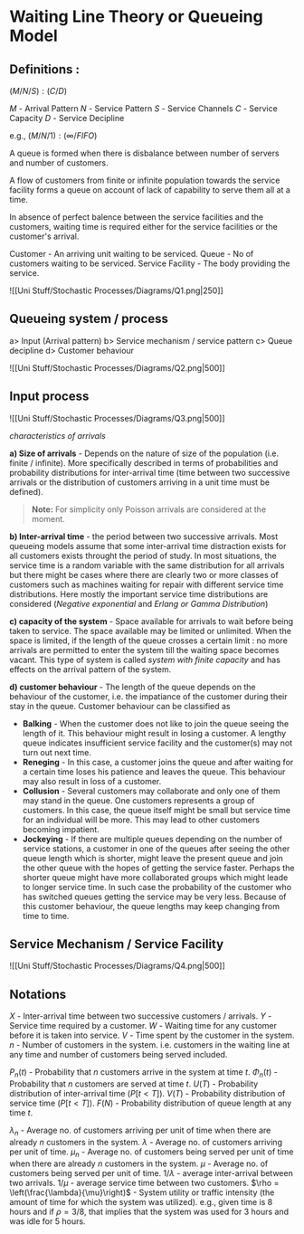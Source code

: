 # Waiting Line Theory or Queueing Model

## Definitions :
$(M/N/S):(C/D)$

$M$ - Arrival Pattern 
$N$ - Service Pattern
$S$ - Service Channels
$C$ - Service Capacity 
$D$ - Service Decipline 

e.g., $(M/N/1):(\infty/FIFO)$

A queue is formed when there is disbalance between number of servers and number of customers. 

A flow of customers from finite or infinite population towards the service facility forms a queue on account of lack of capability to serve them all at a time. 

In absence of perfect balence between the service facilities and the customers, waiting time is required either for the service facilities or the customer's arrival. 

Customer - An arriving unit waiting to be serviced. 
Queue - No of customers waiting to be serviced. 
Service Facility - The body providing the service. 

$\text{ }$

![[Uni Stuff/Stochastic Processes/Diagrams/Q1.png|250]]

## Queueing system / process 

a> Input (Arrival pattern)
b> Service mechanism / service pattern
c> Queue decipline 
d> Customer behaviour

![[Uni Stuff/Stochastic Processes/Diagrams/Q2.png|500]]

## Input process 
![[Uni Stuff/Stochastic Processes/Diagrams/Q3.png|500]]

*characteristics of arrivals*

**a) Size of arrivals** - Depends on the nature of size of the population (i.e. finite / infinite). More specifically described in terms of probabilities and probability distributions for inter-arrival time (time between two successive arrivals or the distribution of customers arriving in a unit time must be defined). 

> **Note:**
> For simplicity only Poisson arrivals are considered at the moment. 

**b) Inter-arrival time** - the period between two successive arrivals. Most queueing models assume that some inter-arrival time distraction exists for all customers exists throught the period of study. In most situations, the service time is a random variable with the same distribution for all arrivals but there might be cases where there are clearly two or more classes of customers such as machines waiting for repair with different service time distributions. Here mostly the important service time distributions are considered (*Negative exponential* and *Erlang or Gamma Distribution*)

**c) capacity of the system** - Space available for arrivals to wait before being taken to service. The space available may be limited or unlimited. When the space is limited, if the length of the queue crosses a certain limit : no more arrivals are permitted to enter the system till the waiting space becomes vacant. This type of system is called *system with finite capacity* and has effects on the arrival pattern of the system.

**d) customer behaviour** - The length of the queue depends on the behaviour of the customer, i.e. the impatiance of the customer during their stay in the queue. Customer behaviour can be classified as 

- **Balking** - When the customer does not like to join the queue seeing the length of it. This behaviour might result in losing a customer. A lengthy queue indicates insufficient service facility and the customer(s) may not turn out next time. 
- **Reneging** - In this case, a customer joins the queue and after waiting for a certain time loses his patience and leaves the queue. This behaviour may also result in loss of a customer. 
- **Collusion** - Several customers may collaborate and only one of them may stand in the queue. One customers represents a group of customers. In this case, the queue itself might be small but service time for an individual will be more. This may lead to other customers becoming impatient. 
- **Jockeying** - If there are multiple queues depending on the number of service stations, a customer in one of the queues after seeing the other queue length which is shorter, might leave the present queue and join the other queue with the hopes of getting the service faster. Perhaps the shorter queue might have more collaborated groups which might leade to longer service time. In such case the probability of the customer who has switched queues getting the service may be very less. Because of this customer behaviour, the queue lengths may keep changing from time to time. 

## Service Mechanism / Service Facility 

![[Uni Stuff/Stochastic Processes/Diagrams/Q4.png|500]]

## Notations 
$X$ - Inter-arrival time between two successive customers / arrivals.
$Y$ - Service time required by a customer. 
$W$ - Waiting time for any customer before it is taken into service.
$V$ - Time spent by the customer in the system.
$n$ - Number of customers in the system. i.e. customers in the waiting line at any time and number of customers being served included. 

$P_n(t)$ - Probability that $n$ customers arrive in the system at time $t$.
$\Phi_n(t)$ - Probability that $n$ customers are served at time $t$.
$U(T)$ - Probability distribution of inter-arrival time ($P[t < T]$). 
$V(T)$ - Probability distribution of service time ($P[t < T]$). 
$F(N)$ - Probability distribution of queue length at any time $t$.

$\lambda_n$ - Average no. of customers arriving per unit of time when there are already $n$ customers in the system.
$\lambda$ - Average no. of customers arriving per unit of time. 
$\mu_n$ - Average no. of customers being served per unit of time when there are already $n$ customers in the system. 
$\mu$ - Average no. of customers being served per unit of time. 
$1/\lambda$ - average inter-arrival between two arrivals.
$1/\mu$ - average service time between two customers.
$\rho = \left(\frac{\lambda}{\mu}\right)$ - System utility or traffic intensity (the amount of time for which the system was utilized). e.g., given time is $8$ hours and if $\rho = 3/8$, that implies that the system was used for $3$ hours and was idle for $5$ hours.
